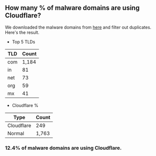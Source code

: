 ## How many % of malware domains are using Cloudflare?


We downloaded the malware domains from [here](https://urlhaus.abuse.ch) and filter out duplicates.
Here's the result.


[//]: # (start replacement)


- Top 5 TLDs

| TLD | Count |
| --- | --- |
| com | 1,184 |
| in | 81 |
| net | 73 |
| org | 59 |
| mx | 41 |


- Cloudflare %

| Type | Count |
| --- | --- |
| Cloudflare | 249 |
| Normal | 1,763 |


### 12.4% of malware domains are using Cloudflare.